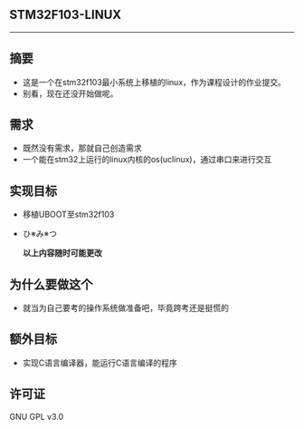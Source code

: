 ## STM32F103-LINUX  
---
## 摘要
- 这是一个在stm32f103最小系统上移植的linux，作为课程设计的作业提交。  
- 别看，现在还没开始做呢。  

## 需求
- 既然没有需求，那就自己创造需求
- 一个能在stm32上运行的linux内核的os(uclinux)，通过串口来进行交互

## 实现目标
- 移植UBOOT至stm32f103
- ひ※み※つ
  
  **以上内容随时可能更改**

## 为什么要做这个
- 就当为自己要考的操作系统做准备吧，毕竟跨考还是挺慌的

## 额外目标
- 实现C语言编译器，能运行C语言编译的程序

## 许可证
GNU GPL v3.0
